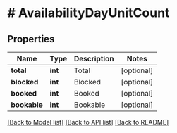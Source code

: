 # # AvailabilityDayUnitCount

## Properties

Name | Type | Description | Notes
------------ | ------------- | ------------- | -------------
**total** | **int** | Total | [optional]
**blocked** | **int** | Blocked | [optional]
**booked** | **int** | Booked | [optional]
**bookable** | **int** | Bookable | [optional]

[[Back to Model list]](../../README.md#models) [[Back to API list]](../../README.md#endpoints) [[Back to README]](../../README.md)
